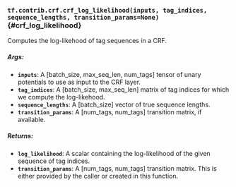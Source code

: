 ### `tf.contrib.crf.crf_log_likelihood(inputs, tag_indices, sequence_lengths, transition_params=None)` {#crf_log_likelihood}

Computes the log-likehood of tag sequences in a CRF.

##### Args:


*  <b>`inputs`</b>: A [batch_size, max_seq_len, num_tags] tensor of unary potentials
      to use as input to the CRF layer.
*  <b>`tag_indices`</b>: A [batch_size, max_seq_len] matrix of tag indices for which we
      compute the log-likehood.
*  <b>`sequence_lengths`</b>: A [batch_size] vector of true sequence lengths.
*  <b>`transition_params`</b>: A [num_tags, num_tags] transition matrix, if available.

##### Returns:


*  <b>`log_likelihood`</b>: A scalar containing the log-likelihood of the given sequence
      of tag indices.
*  <b>`transition_params`</b>: A [num_tags, num_tags] transition matrix. This is either
      provided by the caller or created in this function.

